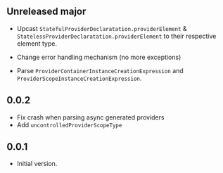 ## Unreleased major

- Upcast `StatefulProviderDeclaratation.providerElement` &
  `StatelessProviderDeclaratation.providerElement` to their respective element type.

- Change error handling mechanism (no more exceptions)

- Parse `ProviderContainerInstanceCreationExpression` and `ProviderScopeInstanceCreationExpression`.

## 0.0.2

- Fix crash when parsing async generated providers
- Add `uncontrolledProviderScopeType`

## 0.0.1

- Initial version.
